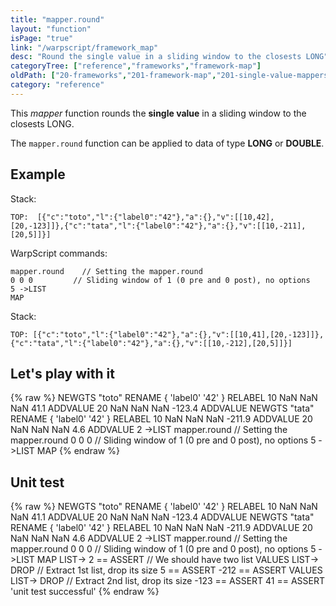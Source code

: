 ```yaml
---
title: "mapper.round"
layout: "function"
isPage: "true"
link: "/warpscript/framework_map"
desc: "Round the single value in a sliding window to the closests LONG"
categoryTree: ["reference","frameworks","framework-map"]
oldPath: ["20-frameworks","201-framework-map","201-single-value-mappers","120-mapper_round.html.md"]
category: "reference"
---
```

 

This *mapper* function rounds the **single value** in a sliding window to the closests LONG.

The `mapper.round` function can be applied to data of type **LONG** or **DOUBLE**.


## Example ##

Stack:

    TOP:  [{"c":"toto","l":{"label0":"42"},"a":{},"v":[[10,42],[20,-123]]},{"c":"tata","l":{"label0":"42"},"a":{},"v":[[10,-211],[20,5]]}]

WarpScript commands:

    mapper.round    // Setting the mapper.round
    0 0 0         // Sliding window of 1 (0 pre and 0 post), no options
    5 ->LIST
    MAP

Stack: 

    TOP: [{"c":"toto","l":{"label0":"42"},"a":{},"v":[[10,41],[20,-123]]},{"c":"tata","l":{"label0":"42"},"a":{},"v":[[10,-212],[20,5]]}]

## Let's play with it ##

{% raw %}
<warp10-warpscript-widget>NEWGTS "toto" RENAME 
{ 'label0' '42' } RELABEL
10 NaN NaN NaN 41.1 ADDVALUE
20 NaN NaN NaN -123.4 ADDVALUE
NEWGTS "tata" RENAME 
{ 'label0' '42' } RELABEL
10 NaN NaN NaN -211.9 ADDVALUE
20 NaN NaN NaN 4.6 ADDVALUE
2 ->LIST
mapper.round   // Setting the mapper.round
0 0 0         // Sliding window of 1 (0 pre and 0 post), no options
5 ->LIST
MAP
</warp10-warpscript-widget>
{% endraw %}    


## Unit test ##

{% raw %}
<warp10-warpscript-widget>NEWGTS "toto" RENAME 
{ 'label0' '42' } RELABEL
10 NaN NaN NaN 41.1 ADDVALUE
20 NaN NaN NaN -123.4 ADDVALUE
NEWGTS "tata" RENAME 
{ 'label0' '42' } RELABEL
10 NaN NaN NaN -211.9 ADDVALUE
20 NaN NaN NaN 4.6 ADDVALUE
2 ->LIST
mapper.round   // Setting the mapper.round
0 0 0         // Sliding window of 1 (0 pre and 0 post), no options
5 ->LIST
MAP
LIST-> 2 == ASSERT    // We should have two list
VALUES LIST-> DROP    // Extract 1st list, drop its size
5 == ASSERT
-212 == ASSERT
VALUES LIST-> DROP    // Extract 2nd list, drop its size
-123 == ASSERT
41 == ASSERT
'unit test successful'
</warp10-warpscript-widget>
{% endraw %}        